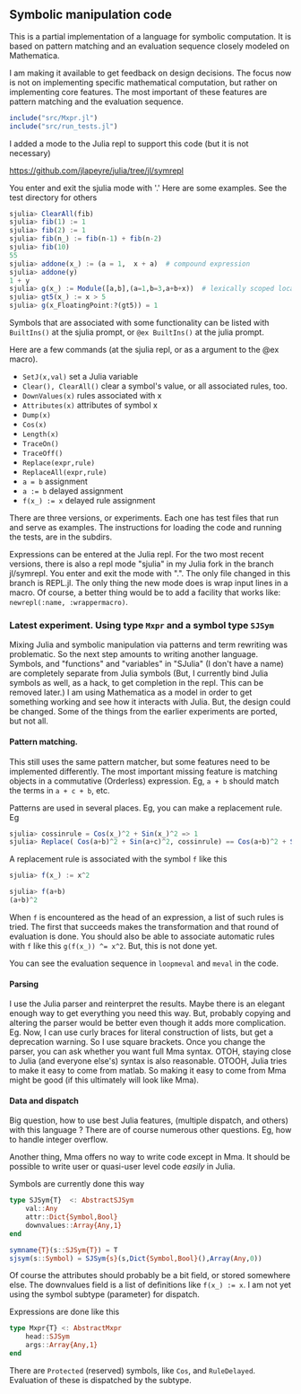 ## Symbolic manipulation code

This is a partial implementation of a language for symbolic computation.
It is based on pattern matching and an evaluation sequence closely modeled
on Mathematica.

I am making it available to get feedback on design decisions.  The
focus now is not on implementing specific mathematical computation,
but rather on implementing core features. The most important of these
features are pattern matching and the evaluation sequence.


```julia
include("src/Mxpr.jl")
include("src/run_tests.jl")
```

I added a mode to the Julia repl to support this code (but it is not necessary)

https://github.com/jlapeyre/julia/tree/jl/symrepl

You enter and exit the sjulia mode with '.'
Here are some examples. See the test directory for others

```julia
sjulia> ClearAll(fib)
sjulia> fib(1) := 1
sjulia> fib(2) := 1
sjulia> fib(n_) := fib(n-1) + fib(n-2)
sjulia> fib(10)
55
sjulia> addone(x_) := (a = 1,  x + a)  # compound expression
sjulia> addone(y)
1 + y
sjulia> g(x_) := Module([a,b],(a=1,b=3,a+b+x))  # lexically scoped local vars
sjulia> gt5(x_) := x > 5
sjulia> g(x_FloatingPoint:?(gt5)) = 1
```

Symbols that are associated with some functionality can be listed with
`BuiltIns()` at the sjulia prompt, or `@ex BuiltIns()` at the julia
prompt.

Here are a few commands (at the sjulia repl, or as a argument to the @ex macro).

* `SetJ(x,val)` set a Julia variable
* `Clear(), ClearAll()` clear a symbol's value, or all associated rules, too.
* `DownValues(x)` rules associated with x
* `Attributes(x)` attributes of symbol x
* `Dump(x)`
* `Cos(x)`
* `Length(x)`
* `TraceOn()`
* `TraceOff()`
* `Replace(expr,rule)`
* `ReplaceAll(expr,rule)`
* `a = b` assignment
* `a := b` delayed assignment
* `f(x_) := x` delayed rule assignment

There are three versions, or experiments. Each one has test files
that run and serve as examples. The instructions for loading
the code and running the tests,  are in the subdirs.

Expressions can be entered at the Julia repl. For the two most recent
versions, there is also a repl mode "sjulia" in my Julia fork in the branch
jl/symrepl.  You enter and exit the mode with ".". The only file
changed in this branch is REPL.jl. The only thing the new mode does is
wrap input lines in a macro. Of course, a better thing would be to
add a facility that works like: `newrepl(:name, :wrappermacro)`.

### Latest experiment. Using type `Mxpr` and a symbol type `SJSym`

Mixing Julia and symbolic manipulation via patterns and term rewriting was problematic.
So the next step amounts to writing another language. Symbols, and "functions" and
"variables" in "SJulia" (I don't have a name) are completely separate
from Julia symbols (But, I currently bind Julia symbols as well, as a hack, to get completion
in the repl. This can be removed later.)  I am using Mathematica as a model in order to
get something working and see how it interacts with Julia. But, the design could be
changed. Some of the things from the earlier experiments are ported, but not all.

#### Pattern matching.

This still uses the same pattern matcher, but some features need to be implemented differently.
The most important missing feature is matching objects in a commutative (Orderless) expression.
Eg, `a + b` should match the terms in `a + c + b`, etc.

Patterns are used in several places. Eg, you can make a replacement rule. Eg

```julia
sjulia> cossinrule = Cos(x_)^2 + Sin(x_)^2 => 1
sjulia> Replace( Cos(a+b)^2 + Sin(a+c)^2, cossinrule) == Cos(a+b)^2 + Sin(a+c)^2
```

A replacement rule is associated with the symbol `f` like this

```julia
sjulia> f(x_) := x^2

sjulia> f(a+b)
(a+b)^2
```

When `f` is encountered as the head of an expression, a list of such rules is
tried. The first that succeeds makes the transformation and that round of evaluation
is done. You should also be able to  associate automatic rules with `f` like this
`g(f(x_)) ^= x^2`. But, this is not done yet.

You can see the evaluation sequence in `loopmeval` and `meval` in the code.

#### Parsing

I use the Julia parser and reinterpret the results. Maybe there is an elegant enough
way to get everything you need this way. But, probably copying and altering the
parser would be better even though it adds more complication. Eg. Now, I can use curly
braces for literal construction of lists, but get a deprecation warning. So I use
square brackets. Once you change the parser, you can ask whether you want full Mma
syntax. OTOH, staying close to Julia (and everyone else's) syntax is also reasonable.
OTOOH, Julia tries to make it easy to come from matlab. So making it easy to
come from Mma might be good (if this ultimately will look like Mma).

#### Data and dispatch

Big question, how to use best Julia features, (multiple dispatch, and
others) with this language ? There are of course numerous other
questions.  Eg, how to handle integer overflow.

Another thing, Mma offers no way to write code except in Mma. It
should be possible to write user or quasi-user level code *easily* in
Julia.

Symbols are currently done this way

```julia
type SJSym{T}  <: AbstractSJSym
    val::Any
    attr::Dict{Symbol,Bool}
    downvalues::Array{Any,1}
end

symname{T}(s::SJSym{T}) = T
sjsym(s::Symbol) = SJSym{s}(s,Dict{Symbol,Bool}(),Array(Any,0))
```

Of course the attributes should probably be a bit field, or stored somewhere
else. The downvalues field is a list of definitions like `f(x_) := x`. I am not
yet using the symbol subtype (parameter) for dispatch.

Expressions are done like this

```julia
type Mxpr{T} <: AbstractMxpr
    head::SJSym
    args::Array{Any,1}
end
```

There are `Protected` (reserved) symbols, like `Cos`,
and `RuleDelayed`. Evaluation of these is dispatched by the subtype.

<!--  LocalWords:  julia src sjulia repl ClearAll SetJ DownValues jl
 -->
<!--  LocalWords:  TraceOn TraceOff expr ReplaceAll subdirs symrepl
 -->
<!--  LocalWords:  newrepl wrappermacro premxprcode Mathematica Eg
 -->
<!--  LocalWords:  matcher replaceall Mxpr oldmxpr SJSym SJulia meval
 -->
<!--  LocalWords:  canonicalizer Orderless cossinrule loopmeval Mma
 -->
<!--  LocalWords:  Fateman IIRC OTOOH else's matlab AbstractSJSym
 -->
<!--  LocalWords:  Bool symname sjsym downvalues subtype AbstractMxpr
 -->
<!--  LocalWords:  RuleDelayed addone lexically FloatingPoint
 -->
<!--  LocalWords:  BuiltIns
 -->
